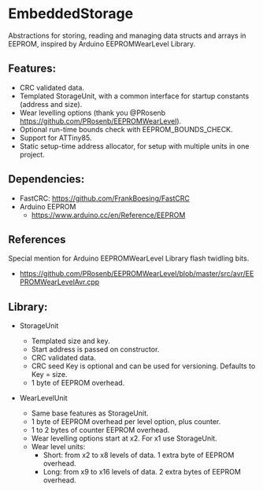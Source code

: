 # EmbeddedStorage

Abstractions for storing, reading and managing data structs and arrays in EEPROM, inspired by Arduino EEPROMWearLevel Library.

## Features:
  - CRC validated data.
  - Templated StorageUnit, with a common interface for startup constants (address and size).
  - Wear levelling options (thank you @PRosenb https://github.com/PRosenb/EEPROMWearLevel).
  - Optional run-time bounds check with EEPROM_BOUNDS_CHECK.
  - Support for ATTiny85.
  - Static setup-time address allocator, for setup with multiple units in one project.

## Dependencies:
  - FastCRC: https://github.com/FrankBoesing/FastCRC
  - Arduino EEPROM
    - https://www.arduino.cc/en/Reference/EEPROM


## References
Special mention for Arduino EEPROMWearLevel Library flash twidling bits.
  - https://github.com/PRosenb/EEPROMWearLevel/blob/master/src/avr/EEPROMWearLevelAvr.cpp


## Library:
  - StorageUnit
    - Templated size and key.
    - Start address is passed on constructor.
    - CRC validated data.
    - CRC seed Key is optional and can be used for versioning. Defaults to Key = size.
    - 1 byte of EEPROM overhead.

  - WearLevelUnit
    - Same base features as StorageUnit.
    - 1 byte of EEPROM overhead per level option, plus counter.
    - 1 to 2 bytes of counter EEPROM overhead.
    - Wear levelling options start at x2. For x1 use StorageUnit.
    - Wear level units:
      - Short: from x2 to x8 levels of data. 1 extra byte of EEPROM overhead.
      - Long: from x9 to x16 levels of data. 2 extra bytes of EEPROM overhead.

